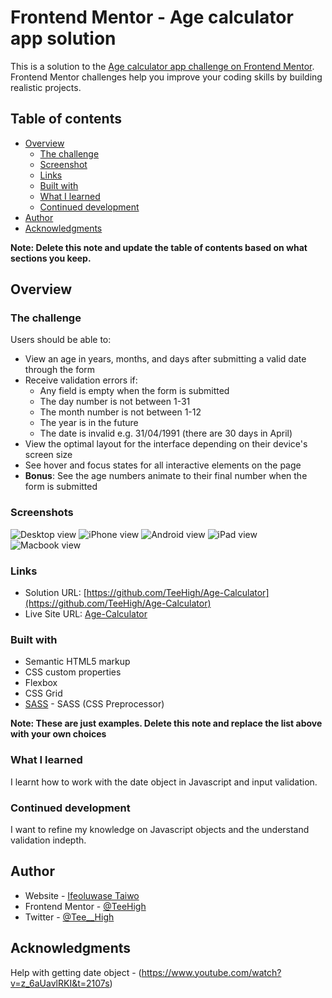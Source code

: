 # Frontend Mentor - Age calculator app solution

This is a solution to the [Age calculator app challenge on Frontend Mentor](https://www.frontendmentor.io/challenges/age-calculator-app-dF9DFFpj-Q). Frontend Mentor challenges help you improve your coding skills by building realistic projects. 

## Table of contents

- [Overview](#overview)
  - [The challenge](#the-challenge)
  - [Screenshot](#screenshot)
  - [Links](#links)
  - [Built with](#built-with)
  - [What I learned](#what-i-learned)
  - [Continued development](#continued-development)
- [Author](#author)
- [Acknowledgments](#acknowledgments)

**Note: Delete this note and update the table of contents based on what sections you keep.**

## Overview

### The challenge

Users should be able to:

- View an age in years, months, and days after submitting a valid date through the form
- Receive validation errors if:
  - Any field is empty when the form is submitted
  - The day number is not between 1-31
  - The month number is not between 1-12
  - The year is in the future
  - The date is invalid e.g. 31/04/1991 (there are 30 days in April)
- View the optimal layout for the interface depending on their device's screen size
- See hover and focus states for all interactive elements on the page
- **Bonus**: See the age numbers animate to their final number when the form is submitted

### Screenshots

![Desktop view](./screenshots/Age-Calculator-Desktop.png)
![iPhone view](./screenshots/iPhone-View.png)
![Android view](./screenshots/Android-Mobile-View.png)
![iPad view](./screenshots/iPad-View.png)
![Macbook view](./screenshots/Macbook-View.png)

### Links

- Solution URL: [https://github.com/TeeHigh/Age-Calculator](https://github.com/TeeHigh/Age-Calculator)
- Live Site URL: [Age-Calculator](https://teehigh.github.io/Age-Calculator)

### Built with

- Semantic HTML5 markup
- CSS custom properties
- Flexbox
- CSS Grid
- [SASS](https://sass-lang.com/) - SASS (CSS Preprocessor)

**Note: These are just examples. Delete this note and replace the list above with your own choices**

### What I learned

I learnt how to work with the date object in Javascript and input validation.

### Continued development

I want to refine my knowledge on Javascript objects and the understand validation indepth.

## Author

- Website - [Ifeoluwase Taiwo](https://github.com/TeeHigh)
- Frontend Mentor - [@TeeHigh](https://www.frontendmentor.io/profile/TeeHigh)
- Twitter - [@Tee__High](https://www.twitter.com/Tee__High)

## Acknowledgments

Help with getting date object - (https://www.youtube.com/watch?v=z_6aUavlRKI&t=2107s)
